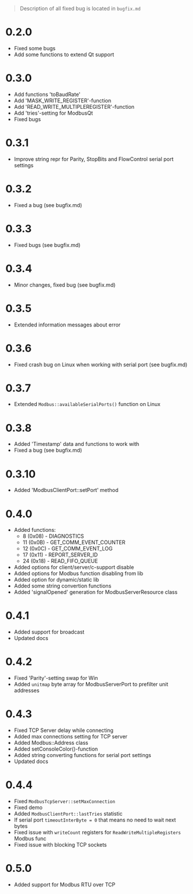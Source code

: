 > Description of all fixed bug is located in `bugfix.md`

# 0.2.0

* Fixed some bugs
* Add some functions to extend Qt support

# 0.3.0

* Add functions 'toBaudRate'
* Add 'MASK_WRITE_REGISTER'-function
* Add 'READ_WRITE_MULTIPLEREGISTER'-function
* Add 'tries'-setting for ModbusQt
* Fixed bugs

# 0.3.1

* Improve string repr for Parity, StopBits and FlowControl serial port settings

# 0.3.2

* Fixed a bug (see bugfix.md)

# 0.3.3

* Fixed bugs (see bugfix.md)

# 0.3.4

* Minor changes, fixed bug (see bugfix.md)

# 0.3.5

* Extended information messages about error

# 0.3.6

* Fixed crash bug on Linux when working with serial port (see bugfix.md)

# 0.3.7

* Extended `Modbus::availableSerialPorts()` function on Linux

# 0.3.8

* Added 'Timestamp' data and functions to work with
* Fixed a bug (see bugfix.md)

# 0.3.10

* Added 'ModbusClientPort::setPort' method

# 0.4.0

* Added functions:
    * 8  (0x08) - DIAGNOSTICS
    * 11 (0x0B) - GET_COMM_EVENT_COUNTER
    * 12 (0x0C) - GET_COMM_EVENT_LOG
    * 17 (0x11) - REPORT_SERVER_ID
    * 24 (0x18) - READ_FIFO_QUEUE
* Added options for client/server/c-support disable
* Added options for Modbus function disabling from lib
* Added option for dynamic/static lib
* Added some string convertion functions
* Added 'signalOpened' generation for ModbusServerResource class

# 0.4.1

* Added support for broadcast
* Updated docs

# 0.4.2

* Fixed 'Parity'-setting swap for Win
* Added `unitmap` byte array for ModbusServerPort to prefilter unit addresses

# 0.4.3

* Fixed TCP Server delay while connecting
* Added max connections setting for TCP server
* Added Modbus::Address class
* Added setConsoleColor()-function
* Added string converting functions for serial port settings
* Updated docs

# 0.4.4

* Fixed `ModbusTcpServer::setMaxConnection`
* Fixed demo
* Added `ModbusClientPort::lastTries` statistic
* If serial port `timeoutInterByte = 0` that means no need to wait next bytes
* Fixed issue with `writeCount` registers for `ReadWriteMultipleRegisters` Modbus func
* Fixed issue with blocking TCP sockets

# 0.5.0

* Added support for Modbus RTU over TCP
